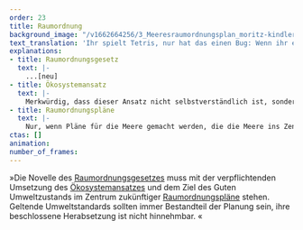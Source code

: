 ```yaml
---
order: 23
title: Raumordnung
background_image: "/v1662664256/3_Meeresraumordnungsplan_moritz-kindler-unsplash_dblkkt_duzsem.jpg"
text_translation: 'Ihr spielt Tetris, nur hat das einen Bug: Wenn ihr eine Reihe gefüllt habt, verschwindet sie nicht etwa, nein: Immer schneller fallen Formen nach unten und plötzlich passen sie gar nicht mehr ineinander. So ist das, wenn Militär, Rohstoff-, Öl- und Energiekonzerne, Fischereiunternehmen und Reedereien gleichzeitig eine Fläche im Meer beanspruchen. Das Meer wird zu voll. Seine Kapazitäten werden gesprengt. Game over.'
explanations:
- title: Raumordnungsgesetz
  text: |-
    ...[neu]
- title: Ökosystemansatz
  text: |-
    Merkwürdig, dass dieser Ansatz nicht selbstverständlich ist, sondern ein Politikum, um das mit harten Bandagen gekämpft wird. Es geht dabei nicht nur darum, Ökosysteme in ihrer Fragilität und Komplexität zu betrachten, sondern auch in ihrer Verbindung zu uns, ihren Nutzer:innen.
- title: Raumordnungspläne
  text: |-
    Nur, wenn Pläne für die Meere gemacht werden, die die Meere ins Zentrum rücken, können Mensch und Meer langfristig koexistieren. Das Meer sollte nicht irgendein weiterer Verhandlungspartner am <span class="sidenote"><cite class="icon-image"><a href="https://www.helcom.fi/wp-content/uploads/2019/08/Guideline-for-the-implementation-of-ecosystem-based-approach-in-MSP-in-the-Baltic-Sea-area_June-2016.pdf" target="_blank" rel="noopener"> Guideline for the implementation of ecosystem-based approach in Maritime Spatial Planning (MSP) in the Baltic Sea area / HELCOM </a></cite> <a href="https://www.helcom.fi/wp-content/uploads/2019/08/Guideline-for-the-implementation-of-ecosystem-based-approach-in-MSP-in-the-Baltic-Sea-area_June-2016.pdf" target="_blank" rel="noopener">Tisch</a> </span> mit Ölkonzernen und Containerschiffern sein, sondern Grundlage aller Entscheidungen. Oder bildlich gesprochen: der Tisch selbst.
ctas: []
animation:
number_of_frames:
---
```

»Die Novelle des [Raumordnungsgesetzes](# "Raumordnungsgesetz") muss mit der verpflichtenden Umsetzung des [Ökosystemansatzes](# "Ökosystemansatz") und dem Ziel des Guten Umweltzustands im Zentrum zukünftiger [Raumordnungspläne](# "Raumordnungspläne") stehen. Geltende Umweltstandards sollten immer Bestandteil der Planung sein, ihre beschlossene Herabsetzung ist nicht hinnehmbar. «